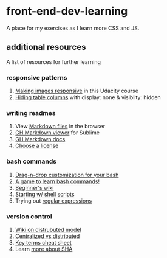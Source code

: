 # front-end-dev-learning
A place for my exercises as I learn more CSS and JS. 

## additional resources
A list of resources for further learning

### responsive patterns
1. [Making images responsive](https://www.udacity.com/course/responsive-images--ud882) in this Udacity course
2. [Hiding table columns](https://www.lifewire.com/display-none-vs-visibility-hidden-3466884) with display: none & visiblity: hidden

### writing readmes
1. View [Markdown files](https://dillinger.io/) in the browser
2. [GH Markdown viewer](https://packagecontrol.io/packages/GitHub%20Flavored%20Markdown%20Preview) for Sublime
3. [GH Markdown docs](https://help.github.com/articles/getting-started-with-writing-and-formatting-on-github/)
4. [Choose a license](https://choosealicense.com/)

### bash commands
1. [Drag-n-drop customization for your bash](http://bashrcgenerator.com/)
2. [A game to learn bash commands!](https://www.bash.academy/)
3. [Beginner's wiki](http://www.tldp.org/LDP/Bash-Beginners-Guide/html/)
4. [Starting w/ shell scripts](http://tldp.org/HOWTO/Bash-Prog-Intro-HOWTO.html)
5. Trying out [regular expressions](https://regexr.com/)

### version control
1. [Wiki on distrubuted model](https://en.wikipedia.org/wiki/Distributed_version_control)
2. [Centralized vs distributed](https://www.atlassian.com/blog/software-teams/version-control-centralized-dvcs)
3. [Key terms cheat sheet](http://video.udacity-data.com.s3.amazonaws.com/topher/2017/March/58d31eb5_ud123-git-keyterms/ud123-git-keyterms.pdf)
4. Learn [more about SHA](https://www.udacity.com/course/intro-to-computer-science--cs101)

